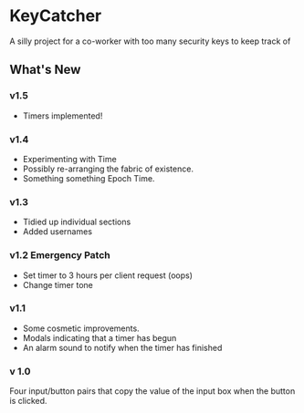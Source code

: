 # KeyCatcher
A silly project for a co-worker with too many security keys to keep track of
## What's New

### v1.5
* Timers implemented!

### v1.4
* Experimenting with Time
* Possibly re-arranging the fabric of existence.
* Something something Epoch Time.

### v1.3
* Tidied up individual sections
* Added usernames 

### v1.2 Emergency Patch
* Set timer to 3 hours per client request (oops)
* Change timer tone

### v1.1
* Some cosmetic improvements.
* Modals indicating that a timer has begun
* An alarm sound to notify when the timer has finished

### v 1.0
Four input/button pairs that copy the value of the input box when the button is clicked.